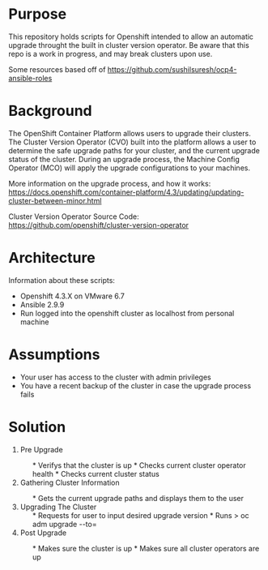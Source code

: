 # Purpose

This repository holds scripts for Openshift intended to allow an automatic upgrade throught the built in cluster version operator. Be aware that this repo is a work in progress, and may break clusters upon use.

Some resources based off of https://github.com/sushilsuresh/ocp4-ansible-roles

# Background

The OpenShift Container Platform allows users to upgrade their clusters. The Cluster Version Operator (CVO) built into the platform allows a user to determine the safe upgrade paths for your cluster, and the current upgrade status of the cluster. During an upgrade process, the Machine Config Operator (MCO) will apply the upgrade configurations to your machines.

More information on the upgrade process, and how it works: https://docs.openshift.com/container-platform/4.3/updating/updating-cluster-between-minor.html

Cluster Version Operator Source Code: https://github.com/openshift/cluster-version-operator

# Architecture

Information about these scripts:
* Openshift 4.3.X on VMware 6.7
* Ansible 2.9.9
* Run logged into the openshift cluster as localhost from personal machine

# Assumptions

* Your user has access to the cluster with admin privileges
* You have a recent backup of the cluster in case the upgrade process fails

# Solution

<ol>
<li>Pre Upgrade</li>
  <ol>
    * Verifys that the cluster is up
    * Checks current cluster operator health
    * Checks current cluster status
  </ol>
<li>Gathering Cluster Information</li>
  <ol>
    * Gets the current upgrade paths and displays them to the user
  </ol>
<li>Upgrading The Cluster
  <ol>
    * Requests for user to input desired upgrade version
    * Runs
    > oc adm upgrade --to=<cluster_version>
  </ol>
</li>
<li>Post Upgrade</li>
  <ol>
    * Makes sure the cluster is up
    * Makes sure all cluster operators are up
  </ol>
</ol>
